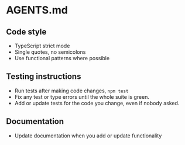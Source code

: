 # AGENTS.md


## Code style
- TypeScript strict mode
- Single quotes, no semicolons
- Use functional patterns where possible


## Testing instructions
- Run tests after making code changes, `npm test`
- Fix any test or type errors until the whole suite is green.
- Add or update tests for the code you change, even if nobody asked.


## Documentation
- Update documentation when you add or update functionality